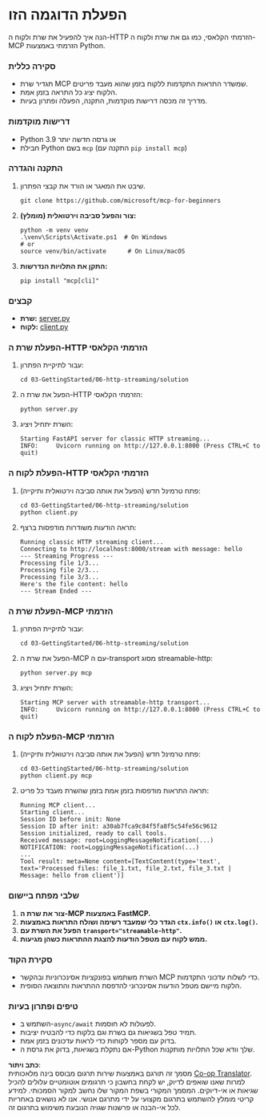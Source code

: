 <!--
CO_OP_TRANSLATOR_METADATA:
{
  "original_hash": "4c4da5949611d91b06d8a5d450aae8d6",
  "translation_date": "2025-07-13T21:20:57+00:00",
  "source_file": "03-GettingStarted/06-http-streaming/solution/python/README.md",
  "language_code": "he"
}
-->
# הפעלת הדוגמה הזו

הנה איך להפעיל את שרת ולקוח ה-HTTP הזרמתי הקלאסי, כמו גם את שרת ולקוח ה-MCP הזרמתי באמצעות Python.

### סקירה כללית

- תגדיר שרת MCP שמשדר התראות התקדמות ללקוח בזמן שהוא מעבד פריטים.
- הלקוח יציג כל התראה בזמן אמת.
- מדריך זה מכסה דרישות מוקדמות, התקנה, הפעלה ופתרון בעיות.

### דרישות מוקדמות

- Python 3.9 או גרסה חדשה יותר
- חבילת Python בשם `mcp` (התקנה עם `pip install mcp`)

### התקנה והגדרה

1. שיבט את המאגר או הורד את קבצי הפתרון.

   ```pwsh
   git clone https://github.com/microsoft/mcp-for-beginners
   ```

1. **צור והפעל סביבה וירטואלית (מומלץ):**

   ```pwsh
   python -m venv venv
   .\venv\Scripts\Activate.ps1  # On Windows
   # or
   source venv/bin/activate      # On Linux/macOS
   ```

1. **התקן את התלויות הנדרשות:**

   ```pwsh
   pip install "mcp[cli]"
   ```

### קבצים

- **שרת:** [server.py](../../../../../../03-GettingStarted/06-http-streaming/solution/python/server.py)
- **לקוח:** [client.py](../../../../../../03-GettingStarted/06-http-streaming/solution/python/client.py)

### הפעלת שרת ה-HTTP הזרמתי הקלאסי

1. עבור לתיקיית הפתרון:

   ```pwsh
   cd 03-GettingStarted/06-http-streaming/solution
   ```

2. הפעל את שרת ה-HTTP הזרמתי הקלאסי:

   ```pwsh
   python server.py
   ```

3. השרת יתחיל ויציג:

   ```
   Starting FastAPI server for classic HTTP streaming...
   INFO:     Uvicorn running on http://127.0.0.1:8000 (Press CTRL+C to quit)
   ```

### הפעלת לקוח ה-HTTP הזרמתי הקלאסי

1. פתח טרמינל חדש (הפעל את אותה סביבה וירטואלית ותיקייה):

   ```pwsh
   cd 03-GettingStarted/06-http-streaming/solution
   python client.py
   ```

2. תראה הודעות משודרות מודפסות ברצף:

   ```text
   Running classic HTTP streaming client...
   Connecting to http://localhost:8000/stream with message: hello
   --- Streaming Progress ---
   Processing file 1/3...
   Processing file 2/3...
   Processing file 3/3...
   Here's the file content: hello
   --- Stream Ended ---
   ```

### הפעלת שרת ה-MCP הזרמתי

1. עבור לתיקיית הפתרון:
   ```pwsh
   cd 03-GettingStarted/06-http-streaming/solution
   ```
2. הפעל את שרת ה-MCP עם ה-transport מסוג streamable-http:
   ```pwsh
   python server.py mcp
   ```
3. השרת יתחיל ויציג:
   ```
   Starting MCP server with streamable-http transport...
   INFO:     Uvicorn running on http://127.0.0.1:8000 (Press CTRL+C to quit)
   ```

### הפעלת לקוח ה-MCP הזרמתי

1. פתח טרמינל חדש (הפעל את אותה סביבה וירטואלית ותיקייה):
   ```pwsh
   cd 03-GettingStarted/06-http-streaming/solution
   python client.py mcp
   ```
2. תראה התראות מודפסות בזמן אמת בזמן שהשרת מעבד כל פריט:
   ```
   Running MCP client...
   Starting client...
   Session ID before init: None
   Session ID after init: a30ab7fca9c84f5fa8f5c54fe56c9612
   Session initialized, ready to call tools.
   Received message: root=LoggingMessageNotification(...)
   NOTIFICATION: root=LoggingMessageNotification(...)
   ...
   Tool result: meta=None content=[TextContent(type='text', text='Processed files: file_1.txt, file_2.txt, file_3.txt | Message: hello from client')]
   ```

### שלבי מפתח ביישום

1. **צור את שרת ה-MCP באמצעות FastMCP.**
2. **הגדר כלי שמעבד רשימה ושולח התראות באמצעות `ctx.info()` או `ctx.log()`.**
3. **הפעל את השרת עם `transport="streamable-http"`.**
4. **ממש לקוח עם מטפל הודעות להצגת ההתראות כשהן מגיעות.**

### סקירת הקוד
- השרת משתמש בפונקציות אסינכרוניות ובהקשר MCP כדי לשלוח עדכוני התקדמות.
- הלקוח מיישם מטפל הודעות אסינכרוני להדפסת ההתראות והתוצאה הסופית.

### טיפים ופתרון בעיות

- השתמש ב-`async/await` לפעולות לא חוסמות.
- תמיד טפל בשגיאות גם בשרת וגם בלקוח כדי להבטיח יציבות.
- בדוק עם מספר לקוחות כדי לראות עדכונים בזמן אמת.
- אם נתקלת בשגיאות, בדוק את גרסת ה-Python שלך וודא שכל התלויות מותקנות.

**כתב ויתור**:  
מסמך זה תורגם באמצעות שירות תרגום מבוסס בינה מלאכותית [Co-op Translator](https://github.com/Azure/co-op-translator). למרות שאנו שואפים לדיוק, יש לקחת בחשבון כי תרגומים אוטומטיים עלולים להכיל שגיאות או אי-דיוקים. המסמך המקורי בשפת המקור שלו נחשב למקור הסמכותי. למידע קריטי מומלץ להשתמש בתרגום מקצועי על ידי מתרגם אנושי. אנו לא נושאים באחריות לכל אי-הבנה או פרשנות שגויה הנובעת משימוש בתרגום זה.